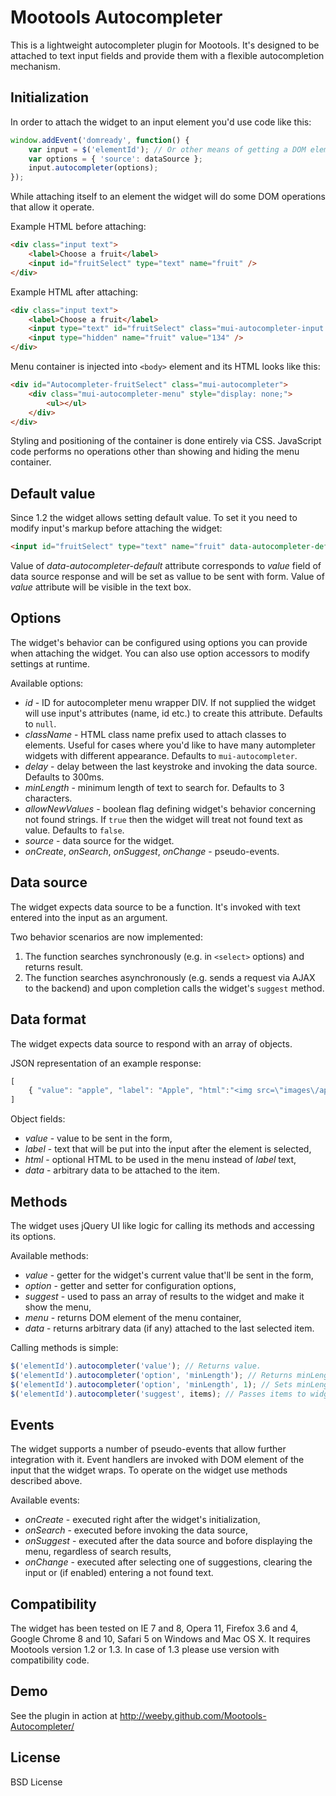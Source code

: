 Mootools Autocompleter
=

This is a lightweight autocompleter plugin for Mootools. It's designed to be attached to text input fields and provide them with a flexible autocompletion mechanism.

Initialization
-
In order to attach the widget to an input element you'd use code like this:

```javascript
window.addEvent('domready', function() {
    var input = $('elementId'); // Or other means of getting a DOM element.
    var options = { 'source': dataSource };
    input.autocompleter(options);
});
```

While attaching itself to an element the widget will do some DOM operations that allow it operate.

Example HTML before attaching:

```html
<div class="input text">
    <label>Choose a fruit</label>
    <input id="fruitSelect" type="text" name="fruit" />
</div>
```

Example HTML after attaching:

```html
<div class="input text">
    <label>Choose a fruit</label>
    <input type="text" id="fruitSelect" class="mui-autocompleter-input " autocomplete="off" />
    <input type="hidden" name="fruit" value="134" />
</div>
```

Menu container is injected into `<body>` element and its HTML looks like this:

```html
<div id="Autocompleter-fruitSelect" class="mui-autocompleter">
    <div class="mui-autocompleter-menu" style="display: none;">
        <ul></ul>
    </div>
</div>
```

Styling and positioning of the container is done entirely via CSS. JavaScript code performs no operations other than showing and hiding the menu container.

Default value
-
Since 1.2 the widget allows setting default value. To set it you need to modify input's markup before attaching the widget:

```html
<input id="fruitSelect" type="text" name="fruit" data-autocompleter-default="<value>" value="<label>" />
```

Value of _data-autocompleter-default_ attribute corresponds to _value_ field of data source response and will be set as vallue to be sent with form. Value of _value_ attribute will be visible in the text box.

Options
-
The widget's behavior can be configured using options you can provide when attaching the widget. You can also use option accessors to modify settings at runtime.

Available options:

* _id_ - ID for autocompleter menu wrapper DIV. If not supplied the widget will use input's attributes (name, id etc.) to create this attribute. Defaults to `null`.
* _className_ - HTML class name prefix used to attach classes to elements. Useful for cases where you'd like to have many autompleter widgets with different appearance. Defaults to  `mui-autocompleter`.
* _delay_ - delay between the last keystroke and invoking the data source. Defaults to 300ms.
* _minLength_ - minimum length of text to search for. Defaults to 3 characters.
* _allowNewValues_ - boolean flag defining widget's behavior concerning not found strings. If `true` then the widget will treat not found text as value. Defaults to `false`.
* _source_ - data source for the widget.
* _onCreate_, _onSearch_, _onSuggest_, _onChange_ - pseudo-events.

Data source
-
The widget expects data source to be a function. It's invoked with text entered into the input as an argument.

Two behavior scenarios are now implemented:

1. The function searches synchronously (e.g. in `<select>` options) and returns result.
1. The function searches asynchronously (e.g. sends a request via AJAX to the backend) and upon completion calls the widget's `suggest` method.

Data format
-
The widget expects data source to respond with an array of objects.

JSON representation of an example response:

```javascript
[
	{ "value": "apple", "label": "Apple", "html":"<img src=\"images\/apple.png\" \/><span>Apple<\/span>", "data": "arbitrary data to be attached to the item" }
]
```

Object fields:

* _value_ - value to be sent in the form,
* _label_ - text that will be put into the input after the element is selected,
* _html_ - optional HTML to be used in the menu instead of _label_ text,
* _data_ - arbitrary data to be attached to the item.

Methods
-
The widget uses jQuery UI like logic for calling its methods and accessing its options.

Available methods:

* _value_ - getter for the widget's current value that'll be sent in the form,
* _option_ - getter and setter for configuration options,
* _suggest_ - used to pass an array of results to the widget and make it show the menu,
* _menu_ - returns DOM element of the menu container,
* _data_ - returns arbitrary data (if any) attached to the last selected item.

Calling methods is simple:

```javascript
$('elementId').autocompleter('value'); // Returns value.
$('elementId').autocompleter('option', 'minLength'); // Returns minLength option.
$('elementId').autocompleter('option', 'minLength', 1); // Sets minLength option.
$('elementId').autocompleter('suggest', items); // Passes items to widget to show it in menu.
```

Events
-
The widget supports a number of pseudo-events that allow further integration with it. Event handlers are invoked with DOM element of the input that the widget wraps. To operate on the widget use methods described above.

Available events:

* _onCreate_ - executed right after the widget's initialization,
* _onSearch_ - executed before invoking the data source,
* _onSuggest_ - executed after the data source and bofore displaying the menu, regardless of search results,
* _onChange_ - executed after selecting one of suggestions, clearing the input or (if enabled) entering a not found text.

Compatibility
-
The widget has been tested on IE 7 and 8, Opera 11, Firefox 3.6 and 4, Google Chrome 8 and 10, Safari 5 on Windows and Mac OS X. It requires Mootools version 1.2 or 1.3. In case of 1.3 please use version with compatibility code.

Demo
-
See the plugin in action at http://weeby.github.com/Mootools-Autocompleter/

License
-
BSD License